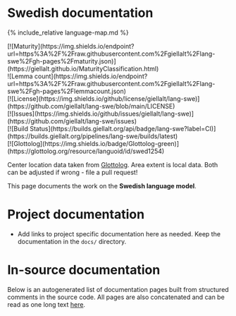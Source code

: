 # Swedish documentation

<div class="twocolumn map" markdown="1">

{% include_relative language-map.md %}

<div class="badges" markdown="1">
[![Maturity](https://img.shields.io/endpoint?url=https%3A%2F%2Fraw.githubusercontent.com%2Fgiellalt%2Flang-swe%2Fgh-pages%2Fmaturity.json)](https://giellalt.github.io/MaturityClassification.html) <br/>
![Lemma count](https://img.shields.io/endpoint?url=https%3A%2F%2Fraw.githubusercontent.com%2Fgiellalt%2Flang-swe%2Fgh-pages%2Flemmacount.json) <br/>
[![License](https://img.shields.io/github/license/giellalt/lang-swe)](https://github.com/giellalt/lang-swe/blob/main/LICENSE) <br/>
[![Issues](https://img.shields.io/github/issues/giellalt/lang-swe)](https://github.com/giellalt/lang-swe/issues) <br/>
[![Build Status](https://builds.giellalt.org/api/badge/lang-swe?label=CI)](https://builds.giellalt.org/pipelines/lang-swe/builds/latest) <br/>
[![Glottolog](https://img.shields.io/badge/Glottolog-green)](https://glottolog.org/resource/languoid/id/swed1254)
</div>

Center location data taken from [Glottolog](https://glottolog.org/). Area extent is local data. Both can be adjusted if wrong - file a pull request!

</div>

This page documents the work on the **Swedish language model**. 

# Project documentation

* Add links to project specific documentation here as needed. Keep the documentation in the `docs/` directory.

# In-source documentation

Below is an autogenerated list of documentation pages built from structured comments in the source code. All pages are also concatenated and can be read as one long text [here](swe.md).
